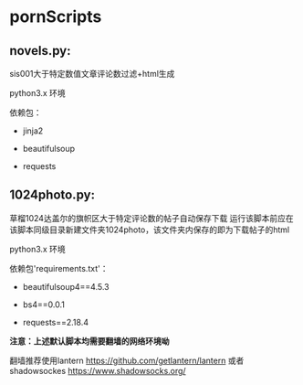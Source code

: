 # pornScripts

## novels.py:

sis001大于特定数值文章评论数过滤+html生成

python3.x 环境

依赖包：

+ jinja2

+ beautifulsoup

+ requests


## 1024photo.py:

草榴1024达盖尔的旗帜区大于特定评论数的帖子自动保存下载
运行该脚本前应在该脚本同级目录新建文件夹1024photo，该文件夹内保存的即为下载帖子的html

python3.x 环境

依赖包'requirements.txt'：

+ beautifulsoup4==4.5.3

+ bs4==0.0.1

+ requests==2.18.4


**注意：上述默认脚本均需要翻墙的网络环境呦** 


翻墙推荐使用lantern https://github.com/getlantern/lantern    或者 shadowsockes https://www.shadowsocks.org/  

